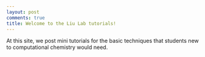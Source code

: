 ```yaml
---
layout: post
comments: true
title: Welcome to the Liu Lab tutorials!
---
```


At this site, we post mini tutorials for the basic techniques that students new to computational chemistry would need.
